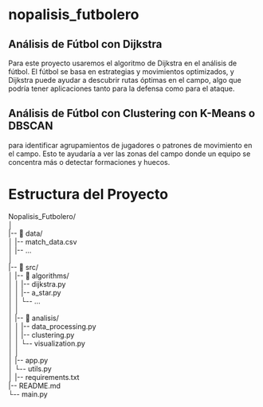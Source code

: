 # nopalisis_futbolero

## Análisis de Fútbol con Dijkstra

Para este proyecto usaremos el algoritmo de Dijkstra en el análisis de fútbol. El fútbol se basa en estrategias y movimientos optimizados, y Dijkstra puede ayudar a descubrir rutas óptimas en el campo, algo que podría tener aplicaciones tanto para la defensa como para el ataque.


## Análisis de Fútbol con Clustering con K-Means o DBSCAN

para identificar agrupamientos de jugadores o patrones de movimiento en el campo. Esto te ayudaría a ver las zonas del campo donde un equipo se concentra más o detectar formaciones y huecos.

# Estructura del Proyecto

Nopalisis_Futbolero/ <br>
│                                  
|-- 📂 data/                    <br>
│   |-- match_data.csv          <br>
│   |-- ...                     <br>
│<br>
|-- 📂 src/                     <br>
│   |-- 📂 algorithms/          <br>
│   │   |-- dijkstra.py         <br>
│   │   |-- a_star.py           <br>
│   │   └-- ...                 <br>
│   │<br>
│   |-- 📂 analisis/            <br>
│   │   |-- data_processing.py  <br>
│   │   |-- clustering.py       <br>
│   │   └-- visualization.py    <br>
│   │<br>
│   |-- app.py                  <br>
│   └-- utils.py                <br>
│
|-- requirements.txt            <br>
|-- README.md                   <br>
└-- main.py                     <br>
